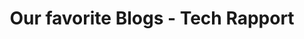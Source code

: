 ---
layout: page
title: "Our favorite Blogs - Tech Rapport"
permalink: "/blog/favorite-blogs.html"
---